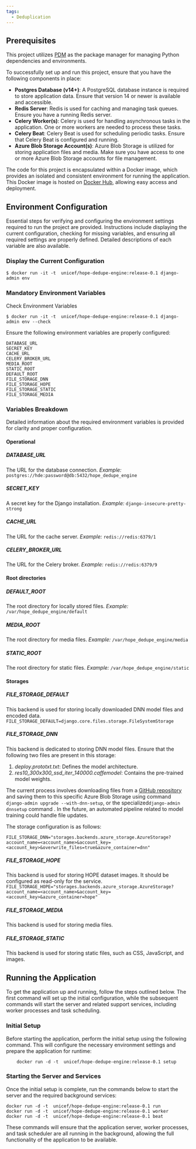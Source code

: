 ```yaml
---
tags:
  - Deduplication
---
```


## Prerequisites

This project utilizes [PDM](https://pdm-project.org/) as the package manager for managing Python dependencies and environments. 

To successfully set up and run this project, ensure that you have the following components in place:

- **Postgres Database (v14+)**: A PostgreSQL database instance is required to store application data. Ensure that version 14 or newer is available and accessible.
- **Redis Server**: Redis is used for caching and managing task queues. Ensure you have a running Redis server.
- **Celery Worker(s)**: Celery is used for handling asynchronous tasks in the application. One or more workers are needed to process these tasks.
- **Celery Beat**: Celery Beat is used for scheduling periodic tasks. Ensure that Celery Beat is configured and running.
- **Azure Blob Storage Account(s)**: Azure Blob Storage is utilized for storing application files and media. Make sure you have access to one or more Azure Blob Storage accounts for file management.

The code for this project is encapsulated within a Docker image, which provides an isolated and consistent environment for running the application. This Docker image is hosted on [Docker Hub](https://hub.docker.com/r/unicef/hope-dedupe-engine/), allowing easy access and deployment.

## Environment Configuration

Essential steps for verifying and configuring the environment settings required to run the project are provided. Instructions include displaying the current configuration, checking for missing variables, and ensuring all required settings are properly defined. Detailed descriptions of each variable are also available.

### Display the Current Configuration

    $ docker run -it -t  unicef/hope-dedupe-engine:release-0.1 django-admin env

### Mandatory Environment Variables
Check Environment Variables

    $ docker run -it -t  unicef/hope-dedupe-engine:release-0.1 django-admin env --check

Ensure the following environment variables are properly configured:

    DATABASE_URL
    SECRET_KEY
    CACHE_URL
    CELERY_BROKER_URL
    MEDIA_ROOT
    STATIC_ROOT
    DEFAULT_ROOT
    FILE_STORAGE_DNN
    FILE_STORAGE_HOPE
    FILE_STORAGE_STATIC
    FILE_STORAGE_MEDIA

### Variables Breakdown

Detailed information about the required environment variables is provided for clarity and proper configuration.

#### Operational

##### DATABASE_URL
The URL for the database connection. *Example:* `postgres://hde:password@db:5432/hope_dedupe_engine`

##### SECRET_KEY
A secret key for the Django installation. *Example:* `django-insecure-pretty-strong`

##### CACHE_URL
The URL for the cache server. *Example:* `redis://redis:6379/1`

##### CELERY_BROKER_URL
The URL for the Celery broker. *Example:* `redis://redis:6379/9`

#### Root directories

##### DEFAULT_ROOT
The root directory for locally stored files. *Example:* `/var/hope_dedupe_engine/default`

##### MEDIA_ROOT
The root directory for media files. *Example:* `/var/hope_dedupe_engine/media`

##### STATIC_ROOT
The root directory for static files. *Example:* `/var/hope_dedupe_engine/static`

#### Storages

##### FILE_STORAGE_DEFAULT
This backend is used for storing locally downloaded DNN model files and encoded data.
    ```
    FILE_STORAGE_DEFAULT=django.core.files.storage.FileSystemStorage
    ```
#####  FILE_STORAGE_DNN
This backend is dedicated to storing DNN model files. Ensure that the following two files are present in this storage:

1. *deploy.prototxt.txt*: Defines the model architecture.
2. *res10_300x300_ssd_iter_140000.caffemodel*: Contains the pre-trained model weights.

The current process involves downloading files from a [GitHub repository](https://github.com/sr6033/face-detection-with-OpenCV-and-DNN) and saving them to this specific Azure Blob Storage using command `django-admin upgrade --with-dnn-setup`, or the specialized`django-admin dnnsetup` command .
In the future, an automated pipeline related to model training could handle file updates.

The storage configuration is as follows:
```
FILE_STORAGE_DNN="storages.backends.azure_storage.AzureStorage?account_name=<account_name>&account_key=<account_key>&overwrite_files=true&azure_container=dnn"
```

##### FILE_STORAGE_HOPE
This backend is used for storing HOPE dataset images. It should be configured as read-only for the service.
    ```
    FILE_STORAGE_HOPE="storages.backends.azure_storage.AzureStorage?account_name=<account_name>&account_key=<account_key>&azure_container=hope"
    ```
##### FILE_STORAGE_MEDIA
This backend is used for storing media files.

##### FILE_STORAGE_STATIC
This backend is used for storing static files, such as CSS, JavaScript, and images.

## Running the Application

To get the application up and running, follow the steps outlined below. The first command will set up the initial configuration, while the subsequent commands will start the server and related support services, including worker processes and task scheduling.

### Initial Setup

Before starting the application, perform the initial setup using the following command. This will configure the necessary environment settings and prepare the application for runtime:

        docker run -d -t  unicef/hope-dedupe-engine:release-0.1 setup

### Starting the Server and Services

Once the initial setup is complete, run the commands below to start the server and the required background services:

    docker run -d -t  unicef/hope-dedupe-engine:release-0.1 run
    docker run -d -t  unicef/hope-dedupe-engine:release-0.1 worker
    docker run -d -t  unicef/hope-dedupe-engine:release-0.1 beat

These commands will ensure that the application server, worker processes, and task scheduler are all running in the background, allowing the full functionality of the application to be available.
